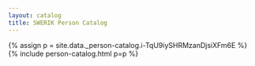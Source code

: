 ```yaml
---
layout: catalog
title: SWERIK Person Catalog
---
```

{% assign p = site.data._person-catalog.i-TqU9iySHRMzanDjsiXFm6E %}
{% include person-catalog.html p=p %}

